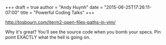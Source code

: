 +++
draft = true
author = "Andy Huynh"
date = "2015-06-25T17:26:11-07:00"
title = "Powerful Coding Talks"
+++

http://tosbourn.com/iterm2-open-files-paths-in-vim/

Why it's great? You'll see the source code when you bomb your specs. Pin point EXACTLY what the hell is going on.
